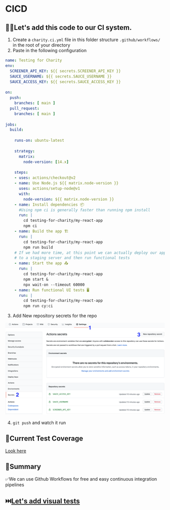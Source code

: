 # CICD

## 🏋️‍♀️Let's add this code to our CI system.

1. Create a `charity.ci.yml` file in this folder structure `.github/workflows/` in the root of your directory
2. Paste in the following configuration

```yml
name: Testing for Charity
env:
  SCREENER_API_KEY: ${{ secrets.SCREENER_API_KEY }}
  SAUCE_USERNAME: ${{ secrets.SAUCE_USERNAME }}
  SAUCE_ACCESS_KEY: ${{ secrets.SAUCE_ACCESS_KEY }}

on:
  push:
    branches: [ main ]
  pull_request:
    branches: [ main ]

jobs:
  build:

    runs-on: ubuntu-latest

    strategy:
      matrix:
        node-version: [14.x]

    steps:
    - uses: actions/checkout@v2
    - name: Use Node.js ${{ matrix.node-version }}
      uses: actions/setup-node@v1
      with:
        node-version: ${{ matrix.node-version }}
    - name: Install dependencies 📦
      #Using npm ci is generally faster than running npm install
      run: |
        cd testing-for-charity/my-react-app
        npm ci
    - name: Build the app 🏗
      run: |
        cd testing-for-charity/my-react-app
        npm run build
    # If we had more time, at this point we can actually deploy our app
    # to a staging server and then run functional tests
    - name: Start the app 📤
      run: |
        cd testing-for-charity/my-react-app
        npm start &
        npx wait-on --timeout 60000
    - name: Run functional UI tests 🖥
      run: |
        cd testing-for-charity/my-react-app 
        npm run cy:ci
```
3. Add New repository secrets for the repo

![adding secrets](../../../graphics/secrets.png)

4. `git push` and watch it run

## 🧪Current Test Coverage

[Look here](TEST-COVERAGE.md)

## 📝Summary

✅We can use Github Workflows for free and easy continuous integration pipelines

## ⏭️[Let's add visual tests](./VISUAL.md)